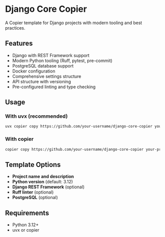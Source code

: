 # Django Core Copier

A Copier template for Django projects with modern tooling and best practices.

## Features

- Django with REST Framework support
- Modern Python tooling (Ruff, pytest, pre-commit)
- PostgreSQL database support
- Docker configuration
- Comprehensive settings structure
- API structure with versioning
- Pre-configured linting and type checking

## Usage

### With uvx (recommended)

```bash
uvx copier copy https://github.com/your-username/django-core-copier your-project-name
```

### With copier

```bash
copier copy https://github.com/your-username/django-core-copier your-project-name
```

## Template Options

- **Project name and description**
- **Python version** (default: 3.12)
- **Django REST Framework** (optional)
- **Ruff linter** (optional)
- **PostgreSQL** (optional)

## Requirements

- Python 3.12+
- uvx or copier
